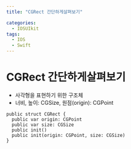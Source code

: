 ```yaml
---
title: "CGRect 간단하게살펴보기"

categories:
  - IOSUIkit
tags:
  - IOS
  - Swift
---
```


# CGRect 간단하게살펴보기
- 사각형을 표현하기 위한 구조체
- 너비, 높이: CGSize, 원점(origin): CGPoint
~~~
public struct CGRect {
  public var origin: CGPoint
  public var size: CGSize
  public init()
  public init(origin: CGPoint, size: CGSize)
}
~~~